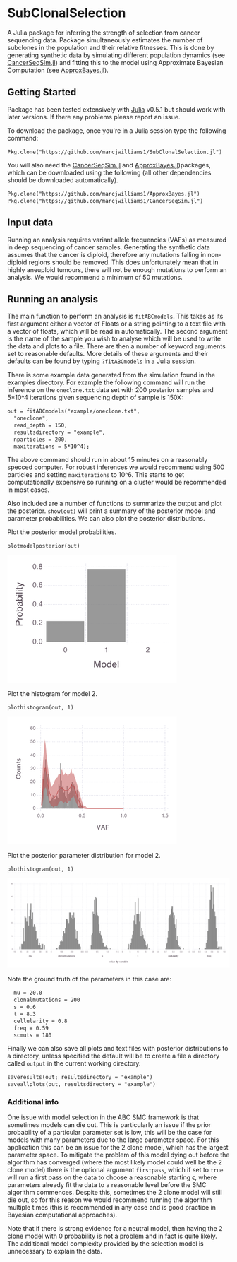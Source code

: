 # SubClonalSelection

A Julia package for inferring the strength of selection from cancer sequencing data. Package simultaneously estimates the number of subclones in the population and their relative fitnesses. This is done by generating synthetic data by simulating different population dynamics (see [CancerSeqSim.jl](https://github.com/marcjwilliams1/ApproxBayes.jl)) and fitting this to the model using Approximate Bayesian Computation (see [ApproxBayes.jl](https://github.com/marcjwilliams1/CancerSeqSim.jl)).

## Getting Started
Package has been tested extensively with [Julia](https://julialang.org/) v0.5.1 but should work with later versions. If there any problems please report an issue.

To download the package, once you're in a Julia session type the following command:
```
Pkg.clone("https://github.com/marcjwilliams1/SubClonalSelection.jl")
```

You will also need the [CancerSeqSim.jl](https://github.com/marcjwilliams1/ApproxBayes.jl) and  [ApproxBayes.jl](https://github.com/marcjwilliams1/CancerSeqSim.jl))packages, which can be downloaded using the following (all other dependencies should be downloaded automatically).
```
Pkg.clone("https://github.com/marcjwilliams1/ApproxBayes.jl")
Pkg.clone("https://github.com/marcjwilliams1/CancerSeqSim.jl")
```

## Input data
Running an analysis requires variant allele frequencies (VAFs) as measured in deep sequencing of cancer samples. Generating the synthetic data assumes that the cancer is diploid, therefore any mutations falling in non-diploid regions should be removed. This does unfortunately mean that in highly aneuploid tumours, there will not be enough mutations to perform an analysis. We would recommend a minimum of 50 mutations.

## Running an analysis
The main function to perform an analysis is ```fitABCmodels```. This takes as its first argument either a vector of Floats or a string pointing to a text file with a vector of floats, which will be read in automatically. The second argument is the name of the sample you wish to analyse which will be used to write the data and plots to a file. There are then a number of keyword arguments set to reasonable defaults. More details of these arguments and their defaults can be found by typing ```?fitABCmodels``` in a Julia session.

There is some example data generated from the simulation found in the examples directory. For example the following command will run the inference on the ```oneclone.txt``` data set with 200 posterior samples and 5*10^4 iterations given sequencing depth of sample is 150X:
```
out = fitABCmodels("example/oneclone.txt",
  "oneclone",
  read_depth = 150,
  resultsdirectory = "example",
  nparticles = 200,
  maxiterations = 5*10^4);
```
The above command should run in about 15 minutes on a reasonably specced computer. For robust inferences we would recommend using 500 particles and setting ```maxiterations``` to 10^6. This starts to get computationally expensive so running on a cluster would be recommended in most cases.

Also included are a number of functions to summarize the output and plot the posterior. ```show(out)``` will print a summary of the posterior model and parameter probabilities. We can also plot the posterior distributions.

Plot the posterior model probabilities.
```
plotmodelposterior(out)
```
![plot](/example/oneclone/plots/modelposterior.png)

Plot the histogram for model 2.
```
plothistogram(out, 1)
```
![plot](/example/oneclone/plots/histogram-1clone.png)

Plot the posterior parameter distribution for model 2.
```
plothistogram(out, 1)
```
![plot](/example/oneclone/plots/posterior-1clone.png)

Note the ground truth of the parameters in this case are:
```
  mu = 20.0
  clonalmutations = 200
  s = 0.6
  t = 8.3
  cellularity = 0.8
  freq = 0.59
  scmuts = 180
```

Finally we can also save all plots and text files with posterior distributions to a directory, unless specified the default will be to create a file a directory called ```output``` in the current working directory.

```
saveresults(out; resultsdirectory = "example")
saveallplots(out, resultsdirectory = "example")
```

### Additional info
One issue with model selection in the ABC SMC framework is that sometimes models can die out. This is particularly an issue if the prior probability of a particular parameter set is low, this will be the case for models with many parameters due to the large parameter space. For this application this can be an issue for the 2 clone model, which has the largest parameter space. To mitigate the problem of this model dying out before the algorithm has converged (where the most likely model could well be the 2 clone model) there is the optional argument `firstpass`, which if set to `true` will run a first pass on the data to choose a reasonable starting ϵ, where parameters already fit the data to a reasonable level before the SMC algorithm commences. Despite this, sometimes the 2 clone model will still die out, so for this reason we would recommend running the algorithm multiple times (this is recommended in any case and is good practice in Bayesian computational approaches).

Note that if there is strong evidence for a neutral model, then having the 2 clone model with 0 probability is not a problem and in fact is quite likely. The additional model complexity provided by the selection model is unnecessary to explain the data.
